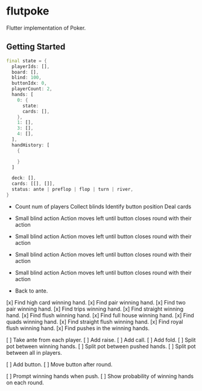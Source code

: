 # flutpoke

Flutter implementation of Poker.

## Getting Started

```dart
final state = {
  playerIds: [],
  board: [],
  blind: 100,
  buttonIdx: 0,
  playerCount: 2,
  hands: [
    0: {
      state: 
      cards: [],
    },
    1: [],
    3: [],
    4: [],
  ],
  handHistory: [
    {

    }
  ]

  deck: [],
  cards: [[], []],
  status: ante | preflop | flop | turn | river,
}
```

- Count num of players
  Collect blinds
  Identify button position
  Deal cards

- Small blind action
  Action moves left until button closes round with their action

- Small blind action
  Action moves left until button closes round with their action

- Small blind action
  Action moves left until button closes round with their action

- Small blind action
  Action moves left until button closes round with their action

- Back to ante.


[x] Find high card winning hand.
[x] Find pair winning hand.
[x] Find two pair winning hand.
[x] Find trips winning hand.
[x] Find straight winning hand.
[x] Find flush winning hand.
[x] Find full house winning hand.
[x] Find quads winning hand.
[x] Find straight flush winning hand.
[x] Find royal flush winning hand.
[x] Find pushes in the winning hands.


[ ] Take ante from each player.
[ ] Add raise.
[ ] Add call.
[ ] Add fold.
[ ] Split pot between winning hands.
[ ] Split pot between pushed hands.
[ ] Split pot between all in players.

[ ] Add button.
[ ] Move button after round.



[ ] Prompt winning hands when push.
[ ] Show probability of winning hands on each round.